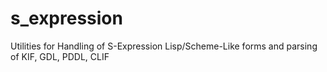 # s_expression
Utilities for Handling of S-Expression Lisp/Scheme-Like forms and parsing of KIF, GDL, PDDL, CLIF
